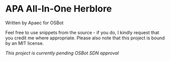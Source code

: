 # APA All-In-One Herblore
Written by Apaec for OSBot

Feel free to use snippets from the source - if you do, I kindly request that you credit me where appropriate. Please also note that this project is bound by an MIT license.

*This project is currently pending OSBot SDN approval*
